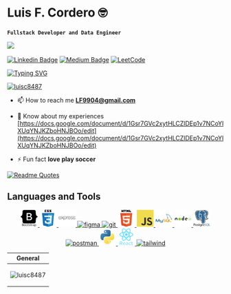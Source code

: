 # Luis F. Cordero 🤓

**`Fullstack Developer and Data Engineer`**

![](https://komarev.com/ghpvc/?username=luisc8487)

[![Linkedin Badge](https://img.shields.io/badge/-LinkedIn-0e76a8?style=flat-square&logo=Linkedin&logoColor=white)](https://linkedin.com/in/luisfcordero4)
[![Medium Badge](https://img.shields.io/badge/Medium-12100E?style=flat-square&logo=Medium&logoColor=white)](https://medium.com/@lf9904)
[![LeetCode](https://img.shields.io/badge/LeetCode-000000?style=flat-square&logo=LeetCode&logoColor=#d16c06)](https://www.leetcode.com/luisc4)

[![Typing SVG](https://readme-typing-svg.herokuapp.com?color=635DF7&lines=Frameworks+Enthusiast;Creative+Developer;Continuous+Learner;Problem+Solver)](https://git.io/typing-svg)

<p align="left">
  <a href="https://github.com/ryo-ma/github-profile-trophy">
    <img src="https://github-profile-trophy.vercel.app/?username=luisc8487" alt="luisc8487" />
  </a> 
</p>

- 📫 How to reach me **LF9904@gmail.com**

- 📄 Know about my experiences [https://docs.google.com/document/d/1Gsr7GVc2xytHLCZlDEp1v7NCoYlXUqYNJKZboHNJBOo/edit](https://docs.google.com/document/d/1Gsr7GVc2xytHLCZlDEp1v7NCoYlXUqYNJKZboHNJBOo/edit)

- ⚡ Fun fact **love play soccer**

[![Readme Quotes](https://quotes-github-readme.vercel.app/api?type=horizontal&theme=dracula&quote=The+body+should+be+treated+rigorously,+that+it+may+not+be+disobedient+to+the+mind.&author=Lucius+Annaeus+Seneca
)](https://github.com/piyushsuthar/github-readme-quotes)

## Languages and Tools

<p align="center"> 
  <a href="https://getbootstrap.com" target="_blank" rel="noreferrer"> 
    <img src="https://raw.githubusercontent.com/devicons/devicon/master/icons/bootstrap/bootstrap-plain-wordmark.svg" alt="bootstrap" width="40" height="40"/> 
  </a> 
  <a href="https://www.w3schools.com/css/" target="_blank" rel="noreferrer"> 
    <img src="https://raw.githubusercontent.com/devicons/devicon/master/icons/css3/css3-original-wordmark.svg" alt="css3" width="40" height="40"/> 
  </a> 
  <a href="https://expressjs.com" target="_blank" rel="noreferrer">
    <img src="https://raw.githubusercontent.com/devicons/devicon/master/icons/express/express-original-wordmark.svg" alt="express" width="40" height="40"/> 
  </a> 
  <a href="https://www.figma.com/" target="_blank" rel="noreferrer"> 
    <img src="https://www.vectorlogo.zone/logos/figma/figma-icon.svg" alt="figma" width="40" height="40"/> 
  </a> 
  <a href="https://git-scm.com/" target="_blank" rel="noreferrer"> 
    <img src="https://www.vectorlogo.zone/logos/git-scm/git-scm-icon.svg" alt="git" width="40" height="40"/> 
  </a> 
  <a href="https://www.w3.org/html/" target="_blank" rel="noreferrer"> 
    <img src="https://raw.githubusercontent.com/devicons/devicon/master/icons/html5/html5-original-wordmark.svg" alt="html5" width="40" height="40"/> 
  </a> 
  <a href="https://developer.mozilla.org/en-US/docs/Web/JavaScript" target="_blank" rel="noreferrer"> 
    <img src="https://raw.githubusercontent.com/devicons/devicon/master/icons/javascript/javascript-original.svg" alt="javascript" width="40" height="40"/> 
  </a> 
  <a href="https://www.mysql.com/" target="_blank" rel="noreferrer"> 
    <img src="https://raw.githubusercontent.com/devicons/devicon/master/icons/mysql/mysql-original-wordmark.svg" alt="mysql" width="40" height="40"/> 
  </a> 
  <a href="https://nodejs.org" target="_blank" rel="noreferrer"> 
    <img src="https://raw.githubusercontent.com/devicons/devicon/master/icons/nodejs/nodejs-original-wordmark.svg" alt="nodejs" width="40" height="40"/> 
  </a> 
  <a href="https://www.postgresql.org" target="_blank" rel="noreferrer"> 
    <img src="https://raw.githubusercontent.com/devicons/devicon/master/icons/postgresql/postgresql-original-wordmark.svg" alt="postgresql" width="40" height="40"/> 
  </a> 
  <a href="https://postman.com" target="_blank" rel="noreferrer"> 
    <img src="https://www.vectorlogo.zone/logos/getpostman/getpostman-icon.svg" alt="postman" width="40" height="40"/> 
  </a> 
  <a href="https://www.python.org" target="_blank" rel="noreferrer"> 
    <img src="https://raw.githubusercontent.com/devicons/devicon/master/icons/python/python-original.svg" alt="python" width="40" height="40"/> 
  </a> 
  <a href="https://reactjs.org/" target="_blank" rel="noreferrer"> 
    <img src="https://raw.githubusercontent.com/devicons/devicon/master/icons/react/react-original-wordmark.svg" alt="react" width="40" height="40"/> 
  </a> 
  <a href="https://tailwindcss.com/" target="_blank" rel="noreferrer"> 
    <img src="https://www.vectorlogo.zone/logos/tailwindcss/tailwindcss-icon.svg" alt="tailwind" width="40" height="40"/> 
  </a> 
</p>

| General      |
|--------------|
|    <p><img align="center" src="https://github-readme-stats.vercel.app/api/top-langs?username=luisc8487&show_icons=true&locale=en&layout=compact" alt="luisc8487" /></p> |
